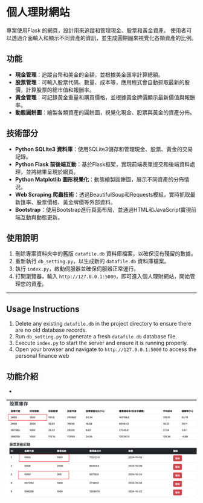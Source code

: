 # 個人理財網站

專案使用Flask 的網頁，設計用來追蹤和管理現金、股票和黃金資產。
使用者可以透過介面輸入和顯示不同資產的資訊，並生成圓餅圖來視覺化各類資產的比例。

## 功能

- **現金管理**：追蹤台幣和美金的金額，並根據美金匯率計算總額。
- **股票管理**：可輸入股票代碼、數量、成本等，應用程式會自動抓取最新的股價，計算股票的總市值和報酬率。
- **黃金管理**：可記錄黃金重量和購買價格，並根據黃金牌價顯示最新價值與報酬率。
- **動態圓餅圖**：繪製各類資產的圓餅圖，視覺化現金、股票與黃金的資產分佈。

## 技術部分

- **Python SQLite3 資料庫**：使用SQLite3儲存和管理現金、股票、黃金的交易記錄。
- **Python Flask 前後端互動**：基於Flask框架，實現前端表單提交和後端資料處理，並將結果呈現於網頁。
- **Python Matplotlib 圖形視覺化**：動態繪製圓餅圖，展示不同資產的分佈情況。
- **Web Scraping 爬蟲技術**：透過BeautifulSoup和Requests模組，實時抓取最新匯率、股票價格、黃金牌價等外部資料。
- **Bootstrap**：使用Bootstrap進行頁面布局，並通過HTML和JavaScript實現前端互動與動態更新。

## 使用說明

1. 刪除專案資料夾中的舊版 `datafile.db` 資料庫檔案，以確保沒有殘留的數據。
2. 重新執行 `db_setting.py`，以生成新的 `datafile.db` 資料庫檔案。
3. 執行 `index.py`，啟動伺服器並確保伺服器正常運行。
4. 打開瀏覽器，輸入 `http://127.0.0.1:5000`，即可進入個人理財網站，開始管理您的資產。

---

## Usage Instructions

1. Delete any existing `datafile.db` in the project directory to ensure there are no old database records.
2. Run `db_setting.py` to generate a fresh `datafile.db` database file.
3. Execute `index.py` to start the server and ensure it is running properly.
4. Open your browser and navigate to `http://127.0.0.1:5000` to access the personal finance web

## 功能介紹

*
![image](https://github.com/ShawnL-584/personal_finance/blob/main/static/stock_show.png?raw=true)